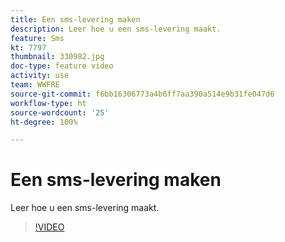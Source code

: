 ```yaml
---
title: Een sms-levering maken
description: Leer hoe u een sms-levering maakt.
feature: Sms
kt: 7797
thumbnail: 330982.jpg
doc-type: feature video
activity: use
team: WWFRE
source-git-commit: f6bb16306773a4b6ff7aa390a514e9b31fe047d6
workflow-type: ht
source-wordcount: '25'
ht-degree: 100%

---
```



# Een sms-levering maken

Leer hoe u een sms-levering maakt.

>[!VIDEO](https://video.tv.adobe.com/v/330982)
